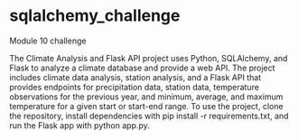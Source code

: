 # sqlalchemy_challenge
Module 10 challenge

The Climate Analysis and Flask API project uses Python, SQLAlchemy, and Flask to analyze a climate database and provide a web API. The project includes climate data analysis, station analysis, and a Flask API that provides endpoints for precipitation data, station data, temperature observations for the previous year, and minimum, average, and maximum temperature for a given start or start-end range. To use the project, clone the repository, install dependencies with pip install -r requirements.txt, and run the Flask app with python app.py.
